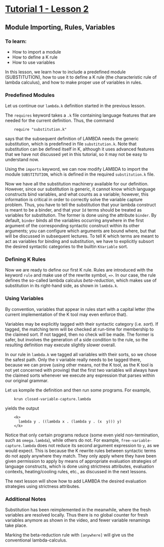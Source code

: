 # [Tutorial 1 - Lesson 2](http://youtu.be/NDXgYfHG6R4)
## Module Importing, Rules, Variables

### To learn:
* How to import a module
* How to define a K rule
* How to use variables

In this lesson, we learn how to include a predefined module (SUBSTITUTION), how to use it to define a K rule (the characteristic rule of lambda calculus), and how to make proper use of variables in rules.


### Predefined Modules
Let us continue our `lambda.k` definition started in the previous lesson.

The `requires` keyword takes a `.k` file containing language features that are needed for the current definition.  Thus, the command
```
	require "substitution.k"
```

says that the subsequent definition of LAMBDA needs the generic substitution, which is predefined in file `substitution.k`.  Note that substitution can be defined itself in K, although it uses advanced features that we have not discussed yet in this tutorial, so it may not be easy to understand now.

Using the `imports` keyword, we can now modify LAMBDA to import the module `SUBSTITUTION`, which is defined in the required `substitution.k` file.

Now we have all the substitution machinery available for our definition.  However, since our substitution is generic, it cannot know which language constructs bind variables, and what counts as a variable; however, this information is critical in order to correctly solve the variable capture
problem.  Thus, you have to tell the substitution that your lambda construct is meant to be a binder, and that your `Id` terms should be treated as variables for substitution.  The former is done using the attribute `binder`.  By default, `binder` binds all the variables occurring anywhere in the first argument of the corresponding syntactic construct within its other arguments; you can configure which arguments are bound where, but that will be discussed in subsequent lectures.  To tell K which terms are meant to act as variables for binding and substitution, we have to explicitly subsort the desired syntactic categories to the builtin `KVariable` sort.


### Defining K Rules
Now we are ready to define our first K rule.  Rules are introduced with the keyword `rule` and make use of the rewrite symbol, `=>`.  In our case, the rule defines the so-called lambda calculus *beta-reduction*, which makes use of substitution in its right-hand side, as shown in `lambda.k`.


### Using Variables
By convention, variables that appear in rules start with a capital letter (the current implementation of the K tool may even enforce that).

Variables may be explicitly tagged with their syntactic category (i.e. *sort*).  If tagged, the matching term will be checked at run-time for membership to the claimed sort.  If not tagged, then no check will be made.  The former is safer, but involves the generation of a side condition to the
rule, so the resulting definition may execute slightly slower overall.

In our rule in `lambda.k` we tagged all variables with their sorts, so we chose the safest path.  Only the `V` variable really needs to be tagged there, because we can prove (using other means, not the K tool, as the K tool is not yet concerned with proving) that the first two variables will always have the claimed sorts whenever we execute any expression that parses within our original grammar.

Let us kompile the definition and then run some programs.  For example,
```
	krun closed-variable-capture.lambda
```

yields the output
```
	<k>
	  lambda y . ((lambda x . (lambda y . (x  y))) y)
	</k> 
```

Notice that only certain programs reduce (some even yield non-termination, such as `omega.lambda`), while others do not.  For example, `free-variable-capture.lambda` does not reduce its second argument expression to `y`, as we would expect.  This is because the K rewrite rules between syntactic terms do not apply anywhere they match.  They only apply where they have been given permission to apply by means of appropriate evaluation strategies of language constructs, which is done using strictness attributes, evaluation contexts, heating/cooling rules, etc., as discussed in the next lessons.

The next lesson will show how to add LAMBDA the desired evaluation strategies using strictness attributes.


### Additional Notes
Substitution has been reimplemented in the meanwhile, where the fresh variables are resolved locally.  Thus there is no global counter for fresh variables anymore as shown in the video, and fewer variable renamings take place.

Marking the beta-reduction rule with `[anywhere]` will give us the conventional lambda-calculus.

